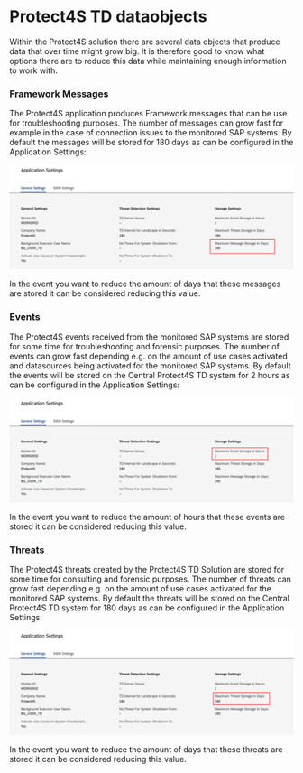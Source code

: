 # Protect4S TD dataobjects

Within the Protect4S solution there are several data objects that produce data that over time might grow big. It is therefore good to know what options there are to reduce this data while maintaining enough information to work with.

### Framework Messages&#x20;

The Protect4S application produces Framework messages that can be use for troubleshooting purposes. The number of messages can grow fast for example in the case of connection issues to the monitored SAP systems. By default the messages will be stored for 180 days as can be configured in the Application Settings:

![Framework Messages default storage in days](<../../.gitbook/assets/image (11).png>)

In the event you want to reduce the amount of days that these messages are stored it can be considered reducing this value.



### Events

The Protect4S events received from the monitored SAP systems are stored for some time for troubleshooting and forensic purposes. The number of events can grow fast depending e.g. on the amount of use cases activated and datasources being activated for the monitored SAP systems. By default the events will be stored on the Central Protect4S TD system for 2 hours as can be configured in the Application Settings:

![](<../../.gitbook/assets/image (69).png>)

In the event you want to reduce the amount of hours that these events are stored it can be considered reducing this value.



### Threats

The Protect4S threats created by the Protect4S TD Solution are stored for some time for consulting and forensic purposes. The number of threats can grow fast depending e.g. on the amount of use cases activated for the monitored SAP systems. By default the threats will be stored on the Central Protect4S TD system for 180 days as can be configured in the Application Settings:

![](<../../.gitbook/assets/image (7).png>)

In the event you want to reduce the amount of days that these threats are stored it can be considered reducing this value.
